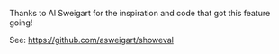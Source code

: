 Thanks to Al Sweigart for the inspiration and code that got this feature going!

See:  https://github.com/asweigart/showeval
